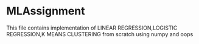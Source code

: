 # MLAssignment
This file contains implementation of LINEAR REGRESSION,LOGISTIC REGRESSION,K MEANS CLUSTERING from scratch using numpy and oops
